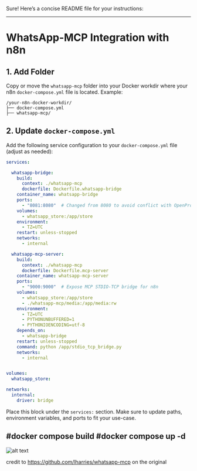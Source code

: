 Sure! Here’s a concise README file for your instructions:

---

# WhatsApp-MCP Integration with n8n

## 1. Add Folder

Copy or move the `whatsapp-mcp` folder into your Docker workdir where your n8n `docker-compose.yml` file is located.
Example:

```
/your-n8n-docker-workdir/
├── docker-compose.yml
├── whatsapp-mcp/
```

## 2. Update `docker-compose.yml`

Add the following service configuration to your `docker-compose.yml` file (adjust as needed):

```yaml
services:

  whatsapp-bridge:
    build:
      context: ./whatsapp-mcp
      dockerfile: Dockerfile.whatsapp-bridge
    container_name: whatsapp-bridge
    ports:
      - "8081:8080"  # Changed from 8080 to avoid conflict with OpenProject
    volumes:
      - whatsapp_store:/app/store
    environment:
      - TZ=UTC
    restart: unless-stopped
    networks:
      - internal

  whatsapp-mcp-server:
    build:
      context: ./whatsapp-mcp
      dockerfile: Dockerfile.mcp-server
    container_name: whatsapp-mcp-server
    ports:
      - "9000:9000"  # Expose MCP STDIO-TCP bridge for n8n
    volumes:
      - whatsapp_store:/app/store
      - ./whatsapp-mcp/media:/app/media:rw
    environment:
      - TZ=UTC
      - PYTHONUNBUFFERED=1
      - PYTHONIOENCODING=utf-8
    depends_on:
      - whatsapp-bridge
    restart: unless-stopped
    command: python /app/stdio_tcp_bridge.py
    networks:
      - internal


volumes:
  whatsapp_store:

networks:
  internal:
    driver: bridge

```

Place this block under the `services:` section.
Make sure to update paths, environment variables, and ports to fit your use-case.

#docker compose build 
#docker compose up -d 
---
![alt text](<Screenshot from 2025-06-28 00-53-54.png>)


credit to https://github.com/lharries/whatsapp-mcp on the original 